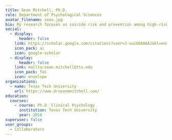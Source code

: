 ```yaml
---
title: Sean Mitchell, Ph.D.
role: Department of Psychological Sciences
avatar_filename: sean.jpg
bio: My research focuses on suicide risk and prevention among high-risk individuals, such as individuals with severe mental illness and individuals involved in the criminal justice system.
social:
  - display:
      header: false
    link: https://scholar.google.com/citations?user=J-uuiG0AAAAJ&hl=en&oi=ao
    icon_pack: ai
    icon: google-scholar
  - display:
      header: false
    link: mailto:sean.mitchell@ttu.edu
    icon_pack: fas
    icon: envelope
organizations:
  - name: Texas Tech University
    url: https://www.drseanmmitchell.com/
education:
  courses:
    - course: Ph.D. Clinical Psychology
      institution: Texas Tech University
      year: 2018
superuser: false
user_groups:
  - Collaborators
---
```

